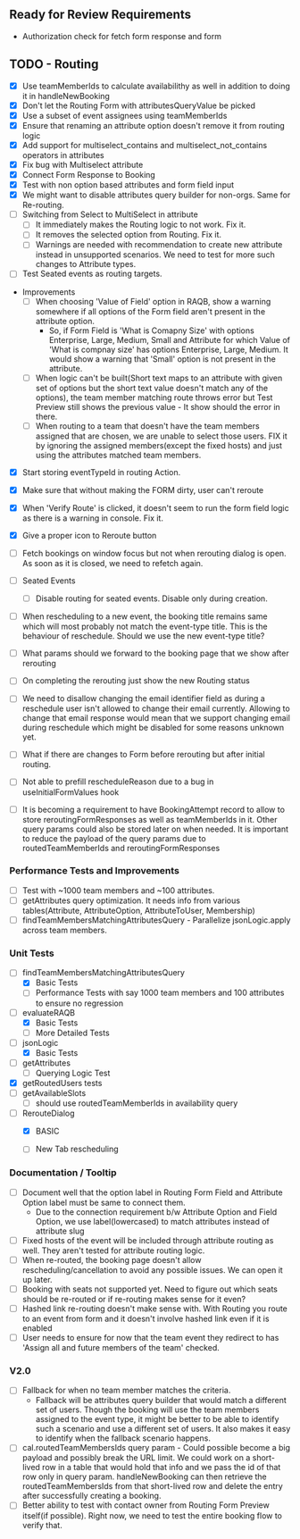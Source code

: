## Ready for Review Requirements
- Authorization check for fetch form response and form

 

## TODO - Routing
- [x] Use teamMemberIds to calculate availabilithy as well in addition to doing it in handleNewBooking
- [x] Don't let the Routing Form with attributesQueryValue be picked
- [x] Use a subset of event assignees using teamMemberIds
- [x] Ensure that renaming an attribute option doesn't remove it from routing logic
- [x] Add support for multiselect_contains and multiselect_not_contains operators in attributes
- [x] Fix bug with Multiselect attribute
- [x] Connect Form Response to Booking
- [x] Test with non option based attributes and form field input
- [x] We might want to disable attributes query builder for non-orgs. Same for Re-routing.
- [ ] Switching from Select to MultiSelect in attribute 
    - [ ] It immediately makes the Routing logic to not work. Fix it.
    - [ ] It removes the selected option from Routing. Fix it.
    - [ ] Warnings are needed with recommendation to create new attribute instead in unsupported scenarios. We need to test for more such changes to Attribute types.
- [ ] Test Seated events as routing targets.
- Improvements
    - [ ] When choosing 'Value of Field' option in RAQB, show a warning somewhere if all options of the Form field aren't present in the attribute option.
        - So, if Form Field is 'What is Comapny Size' with options Enterprise, Large, Medium, Small and Attribute for which Value of 'What is compnay size' has options Enterprise, Large, Medium. It would show a warning that 'Small' option is not present in the attribute.
    - [ ] When logic can't be built(Short text maps to an attribute with given set of options but the short text value doesn't match any of the options), the team member matching route throws error but Test Preview still shows the previous value - It show should the error in there.
    - [ ] When routing to a team that doesn't have the team members assigned that are chosen, we are unable to select those users. FIX it by ignoring the assigned members(except the fixed hosts) and just using the attributes matched team members.
- [x] Start storing eventTypeId in routing Action.
- [x] Make sure that without making the FORM dirty, user can't reroute
- [x] When 'Verify Route' is clicked, it doesn't seem to run the form field logic as there is a warning in console. Fix it.
- [x] Give a proper icon to Reroute button
- [ ] Fetch bookings on window focus but not when rerouting dialog is open. As soon as it is closed, we need to refetch again.
- [ ] Seated Events
    - [ ] Disable routing for seated events. Disable only during creation.
- [ ] When rescheduling to a new event, the booking title remains same which will most probably not match the event-type title. This is the behaviour of reschedule. Should we use the new event-type title? 
- [ ] What params should we forward to the booking page that we show after rerouting
- [ ] On completing the rerouting just show the new Routing status
- [ ] We need to disallow changing the email identifier field as during a reschedule user isn't allowed to change their email currently. Allowing to change that email response would mean that we support changing email during reschedule which might be disabled for some reasons unknown yet.
- [ ] What if there are changes to Form before rerouting but after initial routing.
- [ ] Not able to prefill rescheduleReason due to a bug in useInitialFormValues hook
- [ ] It is becoming a requirement to have BookingAttempt record to allow to store reroutingFormResponses as well as teamMemberIds in it. Other query params could also be stored later on when needed. It is important to reduce the payload of the query params due to routedTeamMemberIds and reroutingFormResponses


### Performance Tests and Improvements
- [ ] Test with ~1000 team members and ~100 attributes.
- [ ] getAttributes query optimization. It needs info from various tables(Attribute, AttributeOption, AttributeToUser, Membership)
- [ ] findTeamMembersMatchingAttributesQuery - Parallelize jsonLogic.apply across team members.

### Unit Tests
- [ ] findTeamMembersMatchingAttributesQuery
    - [x] Basic Tests
    - [ ] Performance Tests with say 1000 team members and 100 attributes to ensure no regression
- [ ] evaluateRAQB
    - [x] Basic Tests
    - [ ] More Detailed Tests
- [ ] jsonLogic
    - [x] Basic Tests
- [ ] getAttributes
    - [ ] Querying Logic Test
- [x] getRoutedUsers tests
- [ ] getAvailableSlots 
    - [ ] should use routedTeamMemberIds in availability query
- [ ] RerouteDialog
    - [x] BASIC
    - [ ] New Tab rescheduling


### Documentation / Tooltip
- [ ] Document well that the option label in Routing Form Field and Attribute Option label must be same to connect them.
    - Due to the connection requirement b/w Attribute Option and Field Option, we use label(lowercased) to match attributes instead of attribute slug
- [ ] Fixed hosts of the event will be included through attribute routing as well. They aren't tested for attribute routing logic.
- [ ] When re-routed, the booking page doesn't allow rescheduling/cancellation to avoid any possible issues. We can open it up later.
- [ ] Booking with seats not supported yet. Need to figure out which seats should be re-routed or if re-routing makes sense for it even?
- [ ] Hashed link re-routing doesn't make sense with. With Routing you route to an event from form and it doesn't involve hashed link even if it is enabled
- [ ] User needs to ensure for now that the team event they redirect to has 'Assign all and future members of the team' checked.

### V2.0
- [ ] Fallback for when no team member matches the criteria.
    - Fallback will be attributes query builder that would match a different set of users. Though the booking will use the team members assigned to the event type, it might be better to be able to identify such a scenario and use a different set of users. It also makes it easy to identify when the fallback scenario happens.
- [ ] cal.routedTeamMembersIds query param - Could possible become a big payload and possibly break the URL limit. We could work on a short-lived row in a table that would hold that info and we pass the id of that row only in query param. handleNewBooking can then retrieve the routedTeamMembersIds from that short-lived row and delete the entry after successfully creating a booking.
- [ ] Better ability to test with contact owner from Routing Form Preview itself(if possible). Right now, we need to test the entire booking flow to verify that.